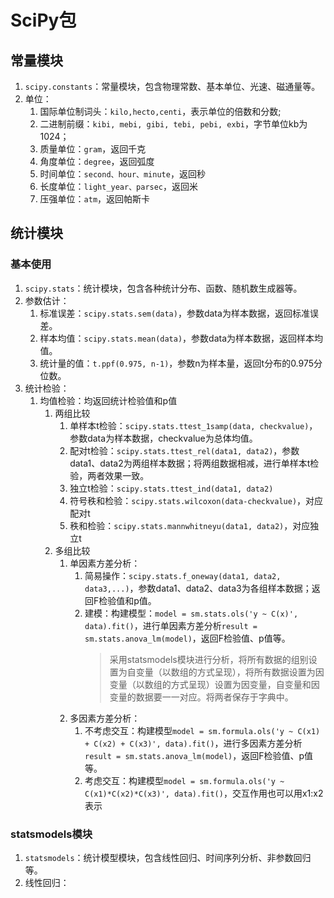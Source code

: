 # SciPy包

## 常量模块
1. `scipy.constants`：常量模块，包含物理常数、基本单位、光速、磁通量等。
2. 单位：
   1. 国际单位制词头：`kilo,hecto,centi`，表示单位的倍数和分数;
   2. 二进制前缀：`kibi, mebi, gibi, tebi, pebi, exbi`，字节单位kb为1024；
   3. 质量单位：`gram`，返回千克
   4. 角度单位：`degree`，返回弧度
   5. 时间单位：`second、hour、minute`，返回秒
   6. 长度单位：`light_year、parsec`，返回米
   7. 压强单位：`atm`，返回帕斯卡

## 统计模块
### 基本使用
1. `scipy.stats`：统计模块，包含各种统计分布、函数、随机数生成器等。
2. 参数估计：
   1. 标准误差：`scipy.stats.sem(data)`，参数data为样本数据，返回标准误差。
   2. 样本均值：`scipy.stats.mean(data)`，参数data为样本数据，返回样本均值。
   3. 统计量的值：`t.ppf(0.975, n-1)`，参数n为样本量，返回t分布的0.975分位数。
3. 统计检验：
    1. 均值检验：均返回统计检验值和p值
       1. 两组比较
          1. 单样本t检验：`scipy.stats.ttest_1samp(data, checkvalue)`，参数data为样本数据，checkvalue为总体均值。
          2. 配对t检验：`scipy.stats.ttest_rel(data1, data2)`，参数data1、data2为两组样本数据；将两组数据相减，进行单样本t检验，两者效果一致。
          3. 独立t检验：`scipy.stats.ttest_ind(data1, data2)`
          4. 符号秩和检验：`scipy.stats.wilcoxon(data-checkvalue)`，对应配对t
          5. 秩和检验：`scipy.stats.mannwhitneyu(data1, data2)`，对应独立t
       2. 多组比较
          1. 单因素方差分析：
             1. 简易操作：`scipy.stats.f_oneway(data1, data2, data3,...)`，参数data1、data2、data3为各组样本数据；返回F检验值和p值。
             2. 建模：构建模型：`model = sm.stats.ols('y ~ C(x)', data).fit()`，进行单因素方差分析`result = sm.stats.anova_lm(model)`，返回F检验值、p值等。
                > 采用statsmodels模块进行分析，将所有数据的组别设置为自变量（以数组的方式呈现），将所有数据设置为因变量（以数组的方式呈现）设置为因变量，自变量和因变量的数据要一一对应。将两者保存于字典中。
          2. 多因素方差分析：
             1. 不考虑交互：构建模型`model = sm.formula.ols('y ~ C(x1) + C(x2) + C(x3)', data).fit()`，进行多因素方差分析`result = sm.stats.anova_lm(model)`，返回F检验值、p值等。
             2. 考虑交互：构建模型`model = sm.formula.ols('y ~ C(x1)*C(x2)*C(x3)', data).fit()`，交互作用也可以用x1:x2表示
          

### statsmodels模块
1. `statsmodels`：统计模型模块，包含线性回归、时间序列分析、非参数回归等。
2. 线性回归：